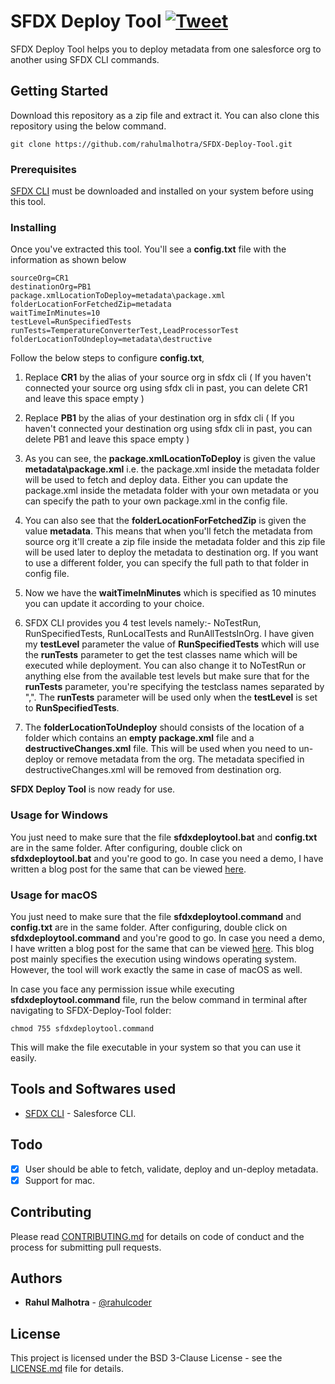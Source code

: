 # SFDX Deploy Tool [![Tweet](https://img.shields.io/twitter/url/http/shields.io.svg?style=social&logo=twitter)](https://twitter.com/intent/tweet?text=Check%20out%20this%20amazing%20salesforce%20deployment%20tool.%20It%20helps%20you%20to%20deploy%20metadata%20from%20one%20org%20to%20another%20for%20free%20using%20sfdx%20cli.&url=https://github.com/rahulmalhotra/SFDX-Deployment-Tool&via=rahulcoder&hashtags=salesforcedx,sfdcstop,salesforce,sfdxcli)

SFDX Deploy Tool helps you to deploy metadata from one salesforce org to another using SFDX CLI commands.

## Getting Started

Download this repository as a zip file and extract it. You can also clone this repository using the below command.
```
git clone https://github.com/rahulmalhotra/SFDX-Deploy-Tool.git
```

### Prerequisites

[SFDX CLI](https://developer.salesforce.com/tools/sfdxcli) must be downloaded and installed on your system before using this tool.

### Installing

Once you've extracted this tool. You'll see a **config.txt** file with the information as shown below
```
sourceOrg=CR1
destinationOrg=PB1
package.xmlLocationToDeploy=metadata\package.xml
folderLocationForFetchedZip=metadata
waitTimeInMinutes=10
testLevel=RunSpecifiedTests
runTests=TemperatureConverterTest,LeadProcessorTest
folderLocationToUndeploy=metadata\destructive
```
Follow the below steps to configure **config.txt**,

1. Replace **CR1** by the alias of your source org in sfdx cli ( If you haven't connected your source org using sfdx cli in past, you can delete CR1 and leave this space empty )

2. Replace **PB1** by the alias of your destination org in sfdx cli ( If you haven't connected your destination org using sfdx cli in past, you can delete PB1 and leave this space empty )

3. As you can see, the **package.xmlLocationToDeploy** is given the value **metadata\package.xml** i.e. the package.xml inside the metadata folder will be used to fetch and deploy data.
Either you can update the package.xml inside the metadata folder with your own metadata or you can specify the path to your own package.xml in the config file.

4. You can also see that the **folderLocationForFetchedZip** is given the value **metadata**. This means that when you'll fetch the metadata from source org it'll create a zip file inside 
the metadata folder and this zip file will be used later to deploy the metadata to destination org. If you want to use a different folder, you can specify the full path to that folder in config file.

5. Now we have the **waitTimeInMinutes** which is specified as 10 minutes you can update it according to your choice.

6. SFDX CLI provides you 4 test levels namely:- NoTestRun, RunSpecifiedTests, RunLocalTests and RunAllTestsInOrg. I have given my **testLevel** parameter the value of **RunSpecifiedTests** which will use the **runTests** parameter to get the test classes name which will be executed while deployment. 
You can also change it to NoTestRun or anything else from the available test levels but make sure that for the **runTests** parameter, you're specifying the testclass names separated by ",". The **runTests** parameter will be used only when the **testLevel** is set to **RunSpecifiedTests**.

7. The **folderLocationToUndeploy** should consists of the location of a folder which contains an **empty package.xml** file and a **destructiveChanges.xml** file. This will be used when you need to un-deploy or remove metadata from the org. The metadata specified in destructiveChanges.xml will be removed from destination org.

**SFDX Deploy Tool** is now ready for use.

### Usage for Windows

You just need to make sure that the file **sfdxdeploytool.bat** and **config.txt** are in the same folder. 
After configuring, double click on **sfdxdeploytool.bat** and you're good to go. In case you need a demo, 
I have written a blog post for the same that can be viewed [here](https://www.sfdcstop.com/2019/06/sfdx-deploy-tool.html).

### Usage for macOS

You just need to make sure that the file **sfdxdeploytool.command** and **config.txt** are in the same folder. 
After configuring, double click on **sfdxdeploytool.command** and you're good to go. In case you need a demo, 
I have written a blog post for the same that can be viewed [here](https://www.sfdcstop.com/2019/06/sfdx-deploy-tool.html). This blog post mainly specifies the execution using windows operating system. However, the tool will work exactly the same in case of macOS as well.

In case you face any permission issue while executing **sfdxdeploytool.command** file, run the below command in terminal after navigating to SFDX-Deploy-Tool folder:

```
chmod 755 sfdxdeploytool.command
```

This will make the file executable in your system so that you can use it easily.

## Tools and Softwares used

* [SFDX CLI](https://developer.salesforce.com/tools/sfdxcli) - Salesforce CLI.

## Todo

- [x] User should be able to fetch, validate, deploy and un-deploy metadata.
- [x] Support for mac.

## Contributing

Please read [CONTRIBUTING.md](CONTRIBUTING.md) for details on code of conduct and the process for submitting pull requests.

## Authors

* **Rahul Malhotra** - [@rahulcoder](https://twitter.com/rahulcoder)

## License

This project is licensed under the BSD 3-Clause License - see the [LICENSE.md](LICENSE.md) file for details.
